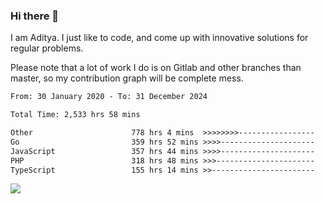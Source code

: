 ### Hi there 👋

I am Aditya. I just like to code, and come up with innovative solutions for regular problems.

Please note that a lot of work I do is on Gitlab and other branches than master, so my contribution graph will be complete mess.

<!--START_SECTION:waka-->

```txt
From: 30 January 2020 - To: 31 December 2024

Total Time: 2,533 hrs 58 mins

Other                      778 hrs 4 mins  >>>>>>>>-----------------   30.71 %
Go                         359 hrs 52 mins >>>>---------------------   14.20 %
JavaScript                 357 hrs 44 mins >>>>---------------------   14.12 %
PHP                        318 hrs 48 mins >>>----------------------   12.58 %
TypeScript                 155 hrs 14 mins >>-----------------------   06.13 %
```

<!--END_SECTION:waka-->

![](https://komarev.com/ghpvc/?username=BrainBuzzer)
